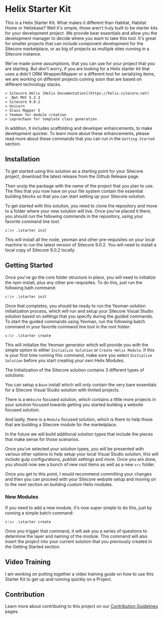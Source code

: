 # Helix Starter Kit

This is a Helix Starter Kit.  What makes it different than Habitat, Habitat Home or Helixbase? Well it's simple, those aren't truly built to be starter kits for your development project.  We provide bear essentials and allow you the development manager to decide where you want to take this tool.  It's great for smaller projects that can include component development for the Sitecore marketplace, or as big of projects as multiple sites running in a Sitecore instance.

We've made some assumptions, that you can use for your project that you are starting.  But don't worry, if you are looking for a Helix starter kit that uses a didn't ORM Wrapper/Mapper or a different tool for serializing items, we are working on different projects coming soon that are based on different technology stacks.

    > Sitecore Helix [Helix Documentation](https://helix.sitecore.net)
	> .Net MVC 5.2.3
	> Sitecore 9.0.2
	> Unicorn
	> Glass Mapper 5
	> Yeoman for module creation
	> Leprechaun for template class generation

In addition, it includes scaffolding and developer enhancements, to make development quicker.  To learn more about these enhancements, please read more about these commands that you can run in the `Getting Started` section.

## Installation

To get started using this solution as a starting point for your Sitecore project, download the latest release from the Github Release page.

Then unzip the package with the name of the project that you plan to use.  The files that you now have on your file system contain the essential building blocks so that you can start setting up your Sitecore solution.

To get started with this solution, you need to clone the repository and move to a folder where your new solution will live.  Once you've placed it there, you should run the following commands in the repository, using your favorite command line tool:

    c:\> .\starter init

This will install all the node, yeoman and other pre-requisites on your local machine to run the latest version of Sitecore 9.0.2.  You will need to install a local copy of Sitecore 9.0.2 locally.

## Getting Started

Once you've go the core folder structure in place, you will need to initialize the npm install, plus any other pre-requisites.  To do this, just run the following bath command:

    c:\> .\starter init

Once that completes, you should be ready to run the Yeoman solution initialization process, which will run and setup your Sitecore Visual Studio solution based on settings that you specify during the guided commands.  To start the guided commands using Yeoman, run the following batch command in your favorite command line tool in the root folder:

    c:\> .\starter create

This will initialize the Yeoman generator which will provide you with the simple option to either `Initialize Solution` or `Create Helix Module`.  If this is your first time running this command, make sure you select `Initialize Solution` before you start creating your own Helix Modules.

The Initialization of the Sitecore solution contains 3 different types of solutions:

You can setup a `Base` install which will only contain the very bare essentials for a Sitecore Visual Studio solution with limited projects.

There is a `Website` focused solution, which contains a little more projects in your solution focused towards getting you started building a website focused solution.

And lastly, there is a `Module` focused solution, which is there to help those that are building a Sitecore module for the marketplace.

In the future we will build additional solution types that include the pieces that make sense for those scenarios.

Once you've selected your solution types, you will be presented with various other options to help setup your local Visual Studio solution, this will include gulp configurations, publish settings and more.  Once you are done, you should now see a bunch of new root items as well as a new `src` folder.  

Once you get to this point, I would recommend committing your changes and then you can proceed with your Sitecore website setup and moving on to the next section on building custom Helix modules.

### New Modules

If you need to add a new module, it's now super simple to do this, just by running a simple batch command:

    c:\> .\starter create

Once you trigger that command, it will ask you a series of questions to determine the layer and naming of the module.  This command will also insert the project into your current solution that you previously created in the Getting Started section.

## Video Training

I am working on putting together a video training guide on how to use this Starter Kit to get up and running quickly on a Project.

## Contribution

Learn more about contributing to this project on our [Contribution Guidelines](docs\Contributing.md) pages.

